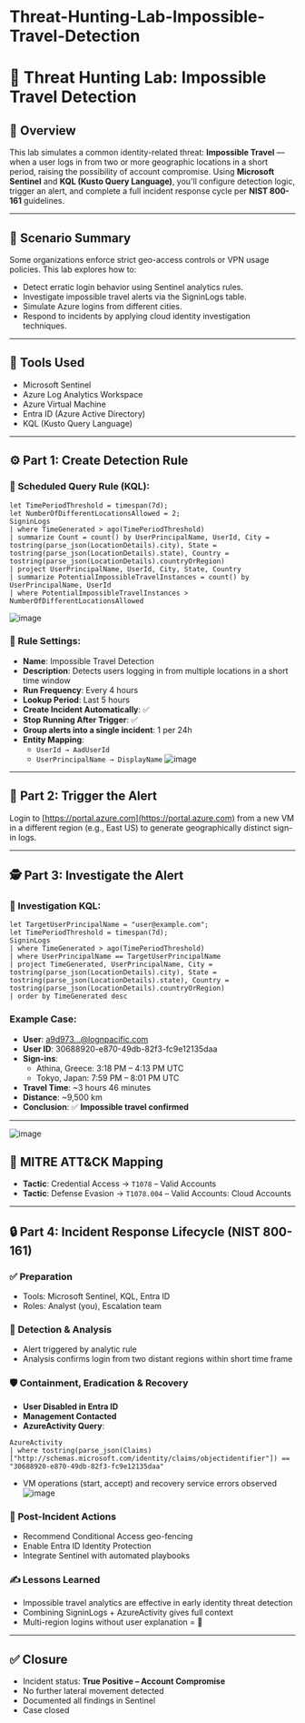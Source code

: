 # Threat-Hunting-Lab-Impossible-Travel-Detection

# 🚨 Threat Hunting Lab: Impossible Travel Detection

## 📘 Overview
This lab simulates a common identity-related threat: **Impossible Travel** — when a user logs in from two or more geographic locations in a short period, raising the possibility of account compromise. Using **Microsoft Sentinel** and **KQL (Kusto Query Language)**, you'll configure detection logic, trigger an alert, and complete a full incident response cycle per **NIST 800-161** guidelines.

---

## 🧪 Scenario Summary
Some organizations enforce strict geo-access controls or VPN usage policies. This lab explores how to:
- Detect erratic login behavior using Sentinel analytics rules.
- Investigate impossible travel alerts via the SigninLogs table.
- Simulate Azure logins from different cities.
- Respond to incidents by applying cloud identity investigation techniques.

---

## 🧰 Tools Used
- Microsoft Sentinel
- Azure Log Analytics Workspace
- Azure Virtual Machine
- Entra ID (Azure Active Directory)
- KQL (Kusto Query Language)

---

## ⚙️ Part 1: Create Detection Rule
### 🔎 Scheduled Query Rule (KQL):
```kql
let TimePeriodThreshold = timespan(7d);
let NumberOfDifferentLocationsAllowed = 2;
SigninLogs
| where TimeGenerated > ago(TimePeriodThreshold)
| summarize Count = count() by UserPrincipalName, UserId, City = tostring(parse_json(LocationDetails).city), State = tostring(parse_json(LocationDetails).state), Country = tostring(parse_json(LocationDetails).countryOrRegion)
| project UserPrincipalName, UserId, City, State, Country
| summarize PotentialImpossibleTravelInstances = count() by UserPrincipalName, UserId
| where PotentialImpossibleTravelInstances > NumberOfDifferentLocationsAllowed
```
![image](https://github.com/user-attachments/assets/feea9881-6ee5-434c-9306-aadf414671d4)

### 📌 Rule Settings:
- **Name**: Impossible Travel Detection
- **Description**: Detects users logging in from multiple locations in a short time window
- **Run Frequency**: Every 4 hours
- **Lookup Period**: Last 5 hours
- **Create Incident Automatically**: ✅
- **Stop Running After Trigger**: ✅
- **Group alerts into a single incident**: 1 per 24h
- **Entity Mapping**:
  - `UserId → AadUserId`
  - `UserPrincipalName → DisplayName`
![image](https://github.com/user-attachments/assets/133e815d-2d00-447d-a3a9-a208a8017672)

---

## 🚨 Part 2: Trigger the Alert
Login to [https://portal.azure.com](https://portal.azure.com) from a new VM in a different region (e.g., East US) to generate geographically distinct sign-in logs.

---

## 🕵️ Part 3: Investigate the Alert

### 🔬 Investigation KQL:
```kql
let TargetUserPrincipalName = "user@example.com";
let TimePeriodThreshold = timespan(7d);
SigninLogs
| where TimeGenerated > ago(TimePeriodThreshold)
| where UserPrincipalName == TargetUserPrincipalName
| project TimeGenerated, UserPrincipalName, City = tostring(parse_json(LocationDetails).city), State = tostring(parse_json(LocationDetails).state), Country = tostring(parse_json(LocationDetails).countryOrRegion)
| order by TimeGenerated desc
```

### Example Case:
- **User**: a9d973...@lognpacific.com  
- **User ID**: 30688920-e870-49db-82f3-fc9e12135daa  
- **Sign-ins**:
  - Athina, Greece: 3:18 PM – 4:13 PM UTC  
  - Tokyo, Japan: 7:59 PM – 8:01 PM UTC  
- **Travel Time**: ~3 hours 46 minutes
- **Distance**: ~9,500 km
- **Conclusion**: ✅ **Impossible travel confirmed**

---
![image](https://github.com/user-attachments/assets/a8a41675-72d5-422b-8a75-0e7481a4e9e0)

## 🧭 MITRE ATT&CK Mapping
- **Tactic**: Credential Access → `T1078` – Valid Accounts
- **Tactic**: Defense Evasion → `T1078.004` – Valid Accounts: Cloud Accounts

---

## 🔒 Part 4: Incident Response Lifecycle (NIST 800-161)

### ✅ Preparation
- Tools: Microsoft Sentinel, KQL, Entra ID
- Roles: Analyst (you), Escalation team

### 🔎 Detection & Analysis
- Alert triggered by analytic rule
- Analysis confirms login from two distant regions within short time frame

### 🛡️ Containment, Eradication & Recovery
- **User Disabled in Entra ID**
- **Management Contacted**
- **AzureActivity Query**:
```kql
AzureActivity
| where tostring(parse_json(Claims)["http://schemas.microsoft.com/identity/claims/objectidentifier"]) == "30688920-e870-49db-82f3-fc9e12135daa"
```
- VM operations (start, accept) and recovery service errors observed
![image](https://github.com/user-attachments/assets/1b866340-4bff-432c-8516-a4eacb78b56a)

### 🧾 Post-Incident Actions
- Recommend Conditional Access geo-fencing
- Enable Entra ID Identity Protection
- Integrate Sentinel with automated playbooks

### ✍️ Lessons Learned
- Impossible travel analytics are effective in early identity threat detection
- Combining SigninLogs + AzureActivity gives full context
- Multi-region logins without user explanation = 🚩

---

## ✅ Closure
- Incident status: **True Positive – Account Compromise**
- No further lateral movement detected
- Documented all findings in Sentinel
- Case closed
